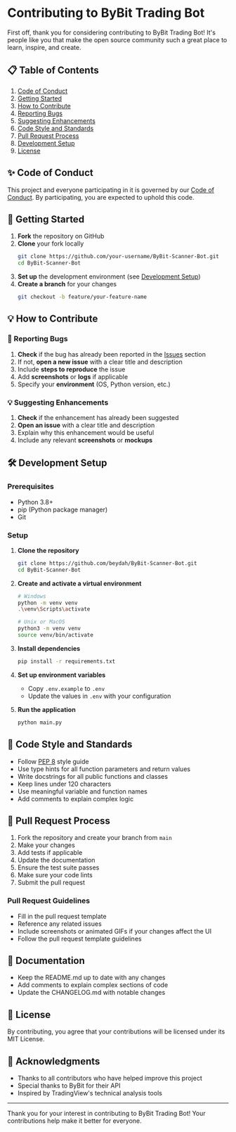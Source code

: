 # Contributing to ByBit Trading Bot

First off, thank you for considering contributing to ByBit Trading Bot! It's people like you that make the open source community such a great place to learn, inspire, and create.

## 📋 Table of Contents

1. [Code of Conduct](#-code-of-conduct)
2. [Getting Started](#-getting-started)
3. [How to Contribute](#-how-to-contribute)
4. [Reporting Bugs](#-reporting-bugs)
5. [Suggesting Enhancements](#-suggesting-enhancements)
6. [Code Style and Standards](#-code-style-and-standards)
7. [Pull Request Process](#-pull-request-process)
8. [Development Setup](#-development-setup)
9. [License](#-license)

## ✨ Code of Conduct

This project and everyone participating in it is governed by our [Code of Conduct](CODE_OF_CONDUCT.md). By participating, you are expected to uphold this code.

## 🚀 Getting Started

1. **Fork** the repository on GitHub
2. **Clone** your fork locally
   ```bash
   git clone https://github.com/your-username/ByBit-Scanner-Bot.git
   cd ByBit-Scanner-Bot
   ```
3. **Set up** the development environment (see [Development Setup](#-development-setup))
4. **Create a branch** for your changes
   ```bash
   git checkout -b feature/your-feature-name
   ```

## 💡 How to Contribute

### 🐛 Reporting Bugs

1. **Check** if the bug has already been reported in the [Issues](https://github.com/beydah/ByBit-Scanner-Bot/issues) section
2. If not, **open a new issue** with a clear title and description
3. Include **steps to reproduce** the issue
4. Add **screenshots** or **logs** if applicable
5. Specify your **environment** (OS, Python version, etc.)

### 💡 Suggesting Enhancements

1. **Check** if the enhancement has already been suggested
2. **Open an issue** with a clear title and description
3. Explain why this enhancement would be useful
4. Include any relevant **screenshots** or **mockups**

## 🛠 Development Setup

### Prerequisites

- Python 3.8+
- pip (Python package manager)
- Git

### Setup

1. **Clone the repository**
   ```bash
   git clone https://github.com/beydah/ByBit-Scanner-Bot.git
   cd ByBit-Scanner-Bot
   ```

2. **Create and activate a virtual environment**
   ```bash
   # Windows
   python -m venv venv
   .\venv\Scripts\activate
   
   # Unix or MacOS
   python3 -m venv venv
   source venv/bin/activate
   ```

3. **Install dependencies**
   ```bash
   pip install -r requirements.txt
   ```

4. **Set up environment variables**
   - Copy `.env.example` to `.env`
   - Update the values in `.env` with your configuration

5. **Run the application**
   ```bash
   python main.py
   ```

## 📝 Code Style and Standards

- Follow [PEP 8](https://www.python.org/dev/peps/pep-0008/) style guide
- Use type hints for all function parameters and return values
- Write docstrings for all public functions and classes
- Keep lines under 120 characters
- Use meaningful variable and function names
- Add comments to explain complex logic

## 🔄 Pull Request Process

1. Fork the repository and create your branch from `main`
2. Make your changes
3. Add tests if applicable
4. Update the documentation
5. Ensure the test suite passes
6. Make sure your code lints
7. Submit the pull request

### Pull Request Guidelines

- Fill in the pull request template
- Reference any related issues
- Include screenshots or animated GIFs if your changes affect the UI
- Follow the pull request template guidelines

## 📖 Documentation

- Keep the README.md up to date with any changes
- Add comments to explain complex sections of code
- Update the CHANGELOG.md with notable changes

## 📜 License

By contributing, you agree that your contributions will be licensed under its MIT License.

## 🙏 Acknowledgments

- Thanks to all contributors who have helped improve this project
- Special thanks to ByBit for their API
- Inspired by TradingView's technical analysis tools

---

Thank you for your interest in contributing to ByBit Trading Bot! Your contributions help make it better for everyone.
